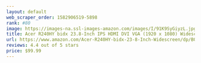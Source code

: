 ```yaml
---
layout: default 
﻿web_scraper_order: 1582906519-5898
rank: #80
image: https://images-na.ssl-images-amazon.com/images/I/91K9SyGiyzL.jpg
title: Acer R240HY bidx 23.8-Inch IPS HDMI DVI VGA (1920 x 1080) Widescreen Monitor
url: https://www.amazon.com/Acer-R240HY-bidx-23-8-Inch-Widescreen/dp/B0148NNKTC/ref=zg_mw_pc_80?_encoding=UTF8&psc=1&refRID=EM7YADC22S0GE9S6JC4D
reviews: 4.4 out of 5 stars
price: $99.99 
---
```

